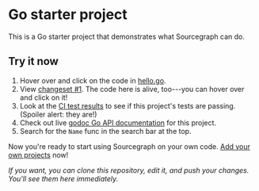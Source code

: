 # Go starter project

This is a Go starter project that demonstrates what Sourcegraph can do.

## Try it now

1. Hover over and click on the code in
   [hello.go](/sample/golang/hello/.tree/hello.go).
1. View [changeset #1](/sample/golang/hello/.changes/1). The code here
   is alive, too---you can hover over and click on it!
1. Look at the [CI test results](/sample/golang/hello/.builds/2) to
   see if this project's tests are passing. (Spoiler alert: they are!)
1. Check out live
   [godoc Go API documentation](/sample/golang/hello/.godoc) for this
   project.
1. Search for the `Name` func in the search bar at the top.

Now you're ready to start using Sourcegraph on your own
code. [Add your own projects](/) now!

*If you want, you can clone this repository, edit it, and push your
changes. You'll see them here immediately.*
